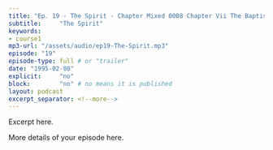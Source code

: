 ```yaml
---
title: "Ep. 19 - The Spirit - Chapter Mixed 0008 Chapter Vii The Baptism In The Holy Spirit Different From C"
subtitle:     "The Spirit"
keywords:
- course1
mp3-url: "/assets/audio/ep19-The-Spirit.mp3"
episode: "19"
episode-type: full # or "trailer"
date: "1995-02-08"
explicit:     "no"
block:        "no" # no means it is published
layout: podcast
excerpt_separator: <!--more-->
---
```

Excerpt here.
<!--more-->

More details of your episode here.
